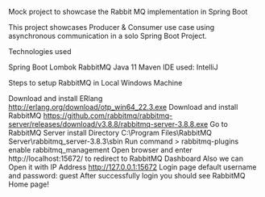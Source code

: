Mock project to showcase the Rabbit MQ implementation in Spring Boot

This project showcases Producer & Consumer use case using asynchronous communication in a solo Spring Boot Project.

Technologies used

Spring Boot
Lombok
RabbitMQ
Java 11
Maven
IDE used: IntelliJ

Steps to setup RabbitMQ in Local Windows Machine

Download and install ERlang http://erlang.org/download/otp_win64_22.3.exe
Download and install RabbitMQ https://github.com/rabbitmq/rabbitmq-server/releases/download/v3.8.8/rabbitmq-server-3.8.8.exe
Go to RabbitMQ Server install Directory C:\Program Files\RabbitMQ Server\rabbitmq_server-3.8.3\sbin
Run command > rabbitmq-plugins enable rabbitmq_management
Open browser and enter http://localhost:15672/ to redirect to RabbitMQ Dashboard
Also we can Open it with IP Address http://127.0.0.1:15672
Login page default username and password: guest
After successfully login you should see RabbitMQ Home page!
